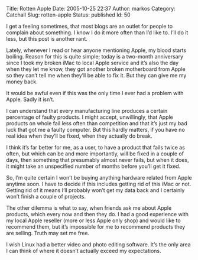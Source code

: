 Title: Rotten Apple
Date: 2005-10-25 22:37
Author: markos
Category: Catchall
Slug: rotten-apple
Status: published
Id: 50

<div>
 <p>
  I get a feeling sometimes, that most blogs are an outlet for people to complain about something. I know I do it more often than I’d like to. I’ll do it less, but this post is another rant.
 </p>
 <p>
  Lately, whenever I read or hear anyone mentioning Apple, my blood starts boiling. Reason for this is quite simple; today is a two-month anniversary since I took my broken iMac to local Apple service and it’s also the day when they let me know, they got another broken motherboard from Apple so they can’t tell me when they’ll be able to fix it. But they can give me my money back.
 </p>
 <p>
  It would be awful even if this was the only time I ever had a problem with Apple. Sadly it isn’t.
 </p>
 <p>
  I can understand that every manufacturing line produces a certain percentage of faulty products. I might accept, unwillingly,  that Apple products on whole fail less often than competition and that it’s just my bad luck that got me a faulty computer. But this hardly matters, if you have no real idea when they’ll be fixed, when they actually do break.
 </p>
 <p>
  I think it’s far better for me, as a user, to have a product that fails twice as often, but which can be and more importantly, will be fixed in a couple of days, then something that presumably almost never fails, but when it does, it might take an unspecified number of months before you’ll get it fixed.
 </p>
 <p>
  So, I’m quite certain I won’t be buying anything hardware related from Apple anytime soon. I have to decide if this includes getting rid of this iMac or not. Getting rid of it means I’ll probably won’t get my data back and I certainly won’t finish a couple of projects.
 </p>
 <p>
  The other dilemma is what to say, when friends ask me about Apple products, which every now and then they do. I had a good experience with my local Apple reseller (more or less Apple only shop)  and would like to recommend them, but it’s impossible for me to recommend products they are selling. Truth may set me free.
 </p>
 <p>
  I wish Linux had a better video and photo editing software. It’s the only area I can think of where it doesn’t actually exceed my expectations.
 </p>
</div>

